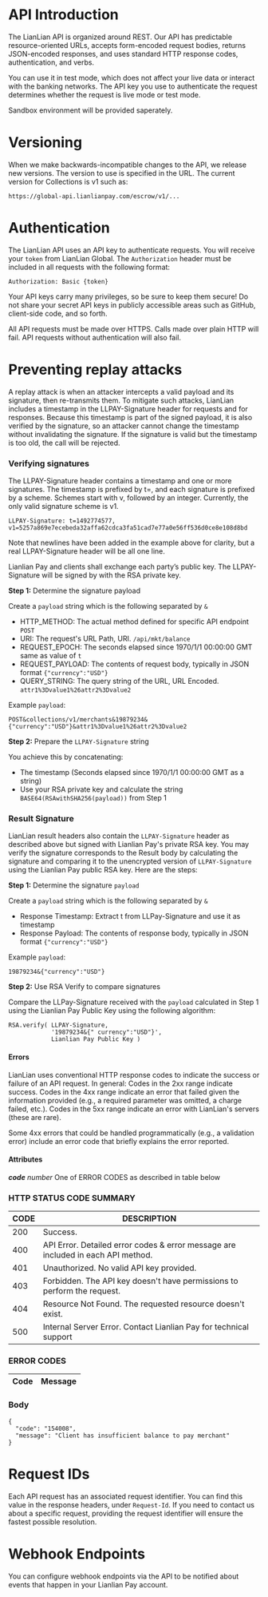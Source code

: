 # API Introduction

The LianLian API is organized around REST. Our API has predictable resource-oriented URLs, accepts form-encoded request bodies, returns JSON-encoded responses, and uses standard HTTP response codes, authentication, and verbs.

You can use it in test mode, which does not affect your live data or interact with the banking networks. The API key you use to authenticate the request determines whether the request is live mode or test mode.

Sandbox environment will be provided saperately.

# Versioning

When we make backwards-incompatible changes to the API, we release new versions.  The version to use is specified in the URL.  The current version for Collections is v1 such as:

```
https://global-api.lianlianpay.com/escrow/v1/...
```

# Authentication

The LianLian API uses an API key to authenticate requests. You will receive your `token` from LianLian Global.  The `Authorization` header must be included in all requests with the following format:

```
Authorization: Basic {token}
```

Your API keys carry many privileges, so be sure to keep them secure! Do not share your secret API keys in publicly accessible areas such as GitHub, client-side code, and so forth.

All API requests must be made over HTTPS. Calls made over plain HTTP will fail. API requests without authentication will also fail.

# Preventing replay attacks

A replay attack is when an attacker intercepts a valid payload and its signature, then re-transmits them. To mitigate such attacks, LianLian includes a timestamp in the LLPAY-Signature header for requests and for responses. Because this timestamp is part of the signed payload, it is also verified by the signature, so an attacker cannot change the timestamp without invalidating the signature. If the signature is valid but the timestamp is too old, the call will be rejected.

### Verifying signatures

The LLPAY-Signature header contains a timestamp and one or more signatures. The timestamp is prefixed by t=, and each signature is prefixed by a scheme. Schemes start with v, followed by an integer. Currently, the only valid signature scheme is v1. 

```
LLPAY-Signature: t=1492774577, v1=5257a869e7ecebeda32affa62cdca3fa51cad7e77a0e56ff536d0ce8e108d8bd
```

Note that newlines have been added in the example above for clarity, but a real LLPAY-Signature header will be all one line.

Lianlian Pay and clients shall exchange each party’s public key.  The LLPAY-Signature will be signed by with the RSA private key.

**Step 1:** Determine the signature payload

Create a `payload` string which is the following separated by `&`

* HTTP_METHOD: The actual method defined for specific API endpoint `POST`
* URI: The request's URL Path, URI.  `/api/mkt/balance`
* REQUEST_EPOCH: The seconds elapsed since 1970/1/1 00:00:00 GMT  same as value of `t`
* REQUEST_PAYLOAD: The contents of request body, typically in JSON format  `{"currency":"USD"}`
* QUERY_STRING: The query string of the URL, URL Encoded.  `attr1%3Dvalue1%26attr2%3Dvalue2`

Example `payload`:
```
POST&collections/v1/merchants&19879234&{"currency":"USD"}&attr1%3Dvalue1%26attr2%3Dvalue2
```

**Step 2:** Prepare the `LLPAY-Signature` string

You achieve this by concatenating:
* The timestamp (Seconds elapsed since 1970/1/1 00:00:00 GMT as a string)
* Use your RSA private key and calculate the string `BASE64(RSAwithSHA256(payload))` from Step 1

### Result Signature

LianLian result headers also contain the `LLPAY-Signature` header as described above but signed with Lianlian Pay's private RSA key.  You may verify the signature corresponds to the Result body by calculating the signature and comparing it to the unencrypted version of `LLPAY-Signature` using the Lianlian Pay public RSA key.  Here are the steps:

**Step 1:** Determine the signature `payload`

Create a `payload` string which is the following separated by `&`

* Response Timestamp: Extract t from LLPay-Signature and use it as timestamp
* Response Payload: The contents of response body, typically in JSON format  `{"currency":"USD"}`

Example `payload`:
```
19879234&{"currency":"USD"}
```

**Step 2:** Use RSA Verify to compare signatures

Compare the LLPay-Signature received with the `payload` calculated in Step 1 using the Lianlian Pay Public Key using the following algorithm:

```
RSA.verify( LLPAY-Signature, 
            '19879234&{" currency":"USD"}', 
            Lianlian Pay Public Key )
```

#### Errors

LianLian uses conventional HTTP response codes to indicate the success or failure of an API request. In general: Codes in the 2xx range indicate success. Codes in the 4xx range indicate an error that failed given the information provided (e.g., a required parameter was omitted, a charge failed, etc.). Codes in the 5xx range indicate an error with LianLian's servers (these are rare).

Some 4xx errors that could be handled programmatically (e.g., a validation error) include an error code that briefly explains the error reported.

#### Attributes

***code*** *number*
One of ERROR CODES as described in table below


### HTTP STATUS CODE SUMMARY 

|CODE | DESCRIPTION|
|---------|----------|
|200 | Success. |
|400 | API Error. Detailed error codes & error message are included in each API method.|
|401 | Unauthorized.	No valid API key provided.|
|403 | Forbidden.	The API key doesn't have permissions to perform the request.|
|404 | Resource Not Found.	The requested resource doesn't exist.|
|500 | Internal Server Error. Contact Lianlian Pay for technical support|


### ERROR CODES

| Code | Message |
|------|---------|


### Body

```
{
  "code": "154008",
  "message": "Client has insufficient balance to pay merchant"
}
```

# Request IDs

Each API request has an associated request identifier. You can find this value in the response headers, under `Request-Id`. If you need to contact us about a specific request, providing the request identifier will ensure the fastest possible resolution.



# Webhook Endpoints

You can configure webhook endpoints via the API to be notified about events that happen in your Lianlian Pay account.



